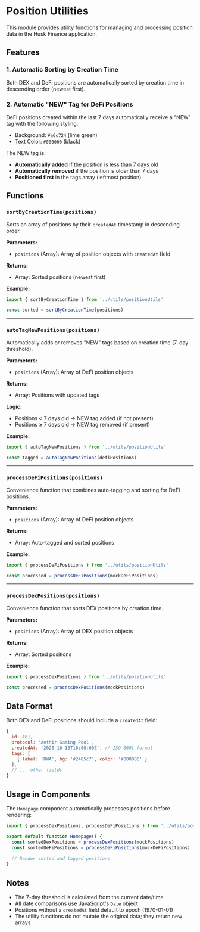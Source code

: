 # Position Utilities

This module provides utility functions for managing and processing position data in the Husk Finance application.

## Features

### 1. Automatic Sorting by Creation Time

Both DEX and DeFi positions are automatically sorted by creation time in descending order (newest first).

### 2. Automatic "NEW" Tag for DeFi Positions

DeFi positions created within the last 7 days automatically receive a "NEW" tag with the following styling:
- Background: `#a6c724` (lime green)
- Text Color: `#000000` (black)

The NEW tag is:
- **Automatically added** if the position is less than 7 days old
- **Automatically removed** if the position is older than 7 days
- **Positioned first** in the tags array (leftmost position)

## Functions

### `sortByCreationTime(positions)`

Sorts an array of positions by their `createdAt` timestamp in descending order.

**Parameters:**
- `positions` (Array): Array of position objects with `createdAt` field

**Returns:**
- Array: Sorted positions (newest first)

**Example:**
```javascript
import { sortByCreationTime } from '../utils/positionUtils'

const sorted = sortByCreationTime(positions)
```

---

### `autoTagNewPositions(positions)`

Automatically adds or removes "NEW" tags based on creation time (7-day threshold).

**Parameters:**
- `positions` (Array): Array of DeFi position objects

**Returns:**
- Array: Positions with updated tags

**Logic:**
- Positions < 7 days old → NEW tag added (if not present)
- Positions ≥ 7 days old → NEW tag removed (if present)

**Example:**
```javascript
import { autoTagNewPositions } from '../utils/positionUtils'

const tagged = autoTagNewPositions(defiPositions)
```

---

### `processDeFiPositions(positions)`

Convenience function that combines auto-tagging and sorting for DeFi positions.

**Parameters:**
- `positions` (Array): Array of DeFi position objects

**Returns:**
- Array: Auto-tagged and sorted positions

**Example:**
```javascript
import { processDeFiPositions } from '../utils/positionUtils'

const processed = processDeFiPositions(mockDeFiPositions)
```

---

### `processDexPositions(positions)`

Convenience function that sorts DEX positions by creation time.

**Parameters:**
- `positions` (Array): Array of DEX position objects

**Returns:**
- Array: Sorted positions

**Example:**
```javascript
import { processDexPositions } from '../utils/positionUtils'

const processed = processDexPositions(mockPositions)
```

## Data Format

Both DEX and DeFi positions should include a `createdAt` field:

```javascript
{
  id: 101,
  protocol: 'Aethir Gaming Pool',
  createdAt: '2025-10-18T10:00:00Z', // ISO 8601 format
  tags: [
    { label: 'RWA', bg: '#2485c7', color: '#000000' }
  ],
  // ... other fields
}
```

## Usage in Components

The `Homepage` component automatically processes positions before rendering:

```javascript
import { processDexPositions, processDeFiPositions } from '../utils/positionUtils'

export default function Homepage() {
  const sortedDexPositions = processDexPositions(mockPositions)
  const sortedDeFiPositions = processDeFiPositions(mockDeFiPositions)
  
  // Render sorted and tagged positions
}
```

## Notes

- The 7-day threshold is calculated from the current date/time
- All date comparisons use JavaScript's `Date` object
- Positions without a `createdAt` field default to epoch (1970-01-01)
- The utility functions do not mutate the original data; they return new arrays
